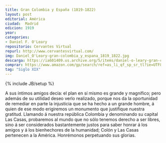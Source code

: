 ```yaml
---
title: Gran Colombia y España (1819-1822)
layout: post
editorial: América
ciudad:  Madrid
edicion: 1919
year: 
categories: 
- Daniel F. O'Leary
repositorio: Cervantes Virtual
repurl: http://www.cervantesvirtual.com/
img: Daniel_O'Leary-gran-colombia_y_espana_1819_1822.jpg
descarga: https://ia601409.us.archive.org/5/items/daniel-o-leary-gran-colombia-y-espana-1819-1822/Daniel_O%27Leary-gran-colombia_y_espana_1819_1822.pdf
comprar: https://www.amazon.com/gp/search/ref=as_li_qf_sp_sr_tl?ie=UTF8&tag=morelcoop-20&keywords="general o'leary"&index=aps&camp=1789&creative=9325&linkCode=ur2&linkId=acdb3171ad84e18582adb225ef0ce7ce
tag: "Siglo XIX"
---
```

{% include JB/setup %}

A sus íntimos amigos decía: el plan en sí mismo es grande y magnífico; pero además de su utilidad deseo verlo realizado, porque nos da la oportunidad de remediar en parte la injusticia que se ha hecho a un grande hombre, á quien de ese modo erigiremos un monumento que justifique nuestra gratitud. Llamando á nuestra república Colombia y denominando su capital Las Casas, probaremos al mundo que no sólo tenemos derecho a ser libres, sino á ser considerados bastantemente justos para saber honrar á los amigos y á los bienhechores de la humanidad; Colón y Las Casas pertenecen a la América. Honrémonos perpetuando sus glorias.